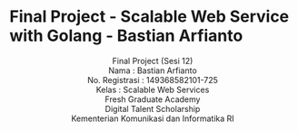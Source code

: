 # Final Project - Scalable Web Service with Golang - Bastian Arfianto

<div align="center">
Final Project (Sesi 12) <br>
Nama : Bastian Arfianto <br>
No. Registrasi : 149368582101-725 <br>
Kelas : Scalable Web Services <br>
Fresh Graduate Academy <br>
Digital Talent Scholarship <br>
Kementerian Komunikasi dan Informatika RI <br>
</div>